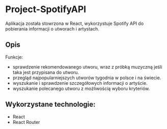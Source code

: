 # Project-SpotifyAPI


Aplikacja została stowrzona w React, wykorzystuje Spotify API do pobierania informacji o utworach i artystach.

## Opis

Funkcje:
- sprawdzenie rekomendowanego utworu, wraz z próbką muzyczną jeśli taka jest przypisana do utworu.
- przegląd najpopularniejszych utworów tygodnia w polsce i na świecie.
- wyszukanie i sprawdzenie szczegółowych informacji o artyście.
- wyszukanie polecanego utworu z możliwością wyboru kryteriów.

## Wykorzystane technologie:
- React
- React Router


